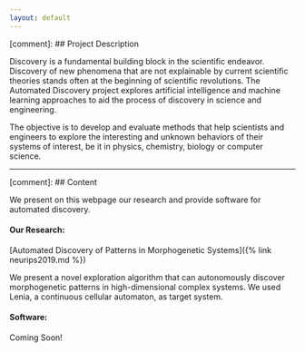 ```yaml
---
layout: default
---
```


[comment]: ## Project Description

Discovery is a fundamental building block in the scientific endeavor.
Discovery of new phenomena that are not explainable by current scientific theories stands often at the beginning of scientific revolutions.
The Automated Discovery project explores artificial intelligence and machine learning approaches to aid the process of discovery in science and engineering.

The objective is to develop and evaluate methods that help scientists and engineers to explore the interesting and unknown behaviors of their systems of interest, be it in physics, chemistry, biology or computer science.

 
* * *
[comment]: ## Content

We present on this webpage our research and provide software for automated discovery.

#### Our Research:

[Automated Discovery of Patterns in Morphogenetic Systems]({% link neurips2019.md %})

We present a novel exploration algorithm that can autonomously discover morphogenetic patterns in high-dimensional complex systems.
We used Lenia, a continuous cellular automaton, as target system.


#### Software:

Coming Soon!

